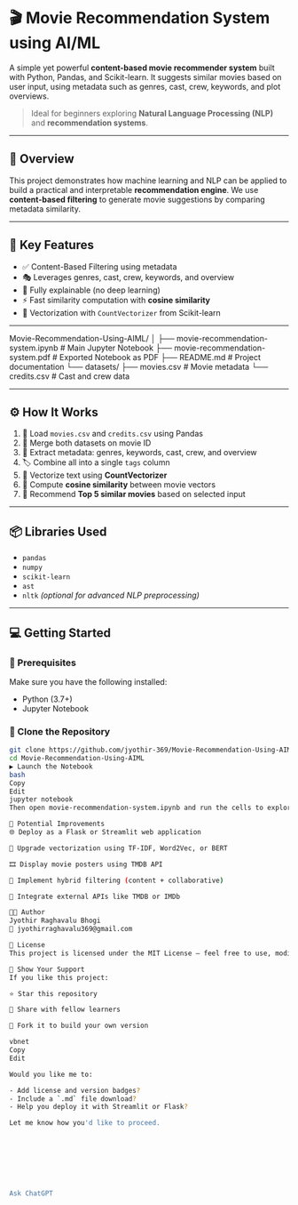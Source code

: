 # 🎬 Movie Recommendation System using AI/ML

A simple yet powerful **content-based movie recommender system** built with Python, Pandas, and Scikit-learn. It suggests similar movies based on user input, using metadata such as genres, cast, crew, keywords, and plot overviews.

> Ideal for beginners exploring **Natural Language Processing (NLP)** and **recommendation systems**.

---

## 🚀 Overview

This project demonstrates how machine learning and NLP can be applied to build a practical and interpretable **recommendation engine**. We use **content-based filtering** to generate movie suggestions by comparing metadata similarity.

---

## 🎯 Key Features

- ✅ Content-Based Filtering using metadata
- 🎭 Leverages genres, cast, crew, keywords, and overview
- 🧠 Fully explainable (no deep learning)
- ⚡ Fast similarity computation with **cosine similarity**
- 🧮 Vectorization with `CountVectorizer` from Scikit-learn

---

Movie-Recommendation-Using-AIML/
│
├── movie-recommendation-system.ipynb   # Main Jupyter Notebook
├── movie-recommendation-system.pdf     # Exported Notebook as PDF
├── README.md                           # Project documentation
└── datasets/
    ├── movies.csv                      # Movie metadata
    └── credits.csv                     # Cast and crew data



---

## ⚙️ How It Works

1. 📂 Load `movies.csv` and `credits.csv` using Pandas
2. 🔗 Merge both datasets on movie ID
3. 🧾 Extract metadata: genres, keywords, cast, crew, and overview
4. 🏷️ Combine all into a single `tags` column
5. 🔢 Vectorize text using **CountVectorizer**
6. 📐 Compute **cosine similarity** between movie vectors
7. 🎯 Recommend **Top 5 similar movies** based on selected input

---

## 📦 Libraries Used

- `pandas`
- `numpy`
- `scikit-learn`
- `ast`
- `nltk` *(optional for advanced NLP preprocessing)*

---

## 💻 Getting Started

### 🔨 Prerequisites

Make sure you have the following installed:

- Python (3.7+)
- Jupyter Notebook

### 🚀 Clone the Repository

```bash
git clone https://github.com/jyothir-369/Movie-Recommendation-Using-AIML.git
cd Movie-Recommendation-Using-AIML
▶️ Launch the Notebook
bash
Copy
Edit
jupyter notebook
Then open movie-recommendation-system.ipynb and run the cells to explore the recommendations.

🔧 Potential Improvements
🌐 Deploy as a Flask or Streamlit web application

🧠 Upgrade vectorization using TF-IDF, Word2Vec, or BERT

🎞️ Display movie posters using TMDB API

🔁 Implement hybrid filtering (content + collaborative)

📡 Integrate external APIs like TMDB or IMDb

👨‍💻 Author
Jyothir Raghavalu Bhogi
📧 jyothirraghavalu369@gmail.com

🪪 License
This project is licensed under the MIT License – feel free to use, modify, and share with attribution.

🌟 Show Your Support
If you like this project:

⭐ Star this repository

🔁 Share with fellow learners

🍴 Fork it to build your own version

vbnet
Copy
Edit

Would you like me to:

- Add license and version badges?
- Include a `.md` file download?
- Help you deploy it with Streamlit or Flask?

Let me know how you'd like to proceed.








Ask ChatGPT
